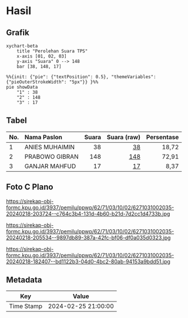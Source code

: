# Hasil

## Grafik

```mermaid
xychart-beta
    title "Perolehan Suara TPS"
    x-axis [01, 02, 03]
    y-axis "Suara" 0 --> 148
    bar [38, 148, 17]
```

```mermaid
%%{init: {"pie": {"textPosition": 0.5}, "themeVariables": {"pieOuterStrokeWidth": "5px"}} }%%
pie showData
    "1" : 38
    "2" : 148
    "3" : 17
```

## Tabel

| No. | Nama Paslon    | Suara | Suara (raw) | Persentase |
|:--- |:-------------- | -----:| -----------:| ----------:|
| 1   | ANIES MUHAIMIN | 38    | [38][p-1]   | 18,72      |
| 2   | PRABOWO GIBRAN | 148   | [148][p-2]  | 72,91      |
| 3   | GANJAR MAHFUD  | 17    | [17][p-3]   | 8,37       |


[p-1]: https://github.com/gigit-pemilu/pemilu-2024-62-kalimantan-tengah/blob/main/pilpres/hitung-suara/sub/62-kalimantan-tengah/sub/71-kota-palangkaraya/sub/03-jekan-raya/sub/1002-menteng/sub/035-tps/sub/paslon-1.txt
[p-2]: https://github.com/gigit-pemilu/pemilu-2024-62-kalimantan-tengah/blob/main/pilpres/hitung-suara/sub/62-kalimantan-tengah/sub/71-kota-palangkaraya/sub/03-jekan-raya/sub/1002-menteng/sub/035-tps/sub/paslon-2.txt
[p-3]: https://github.com/gigit-pemilu/pemilu-2024-62-kalimantan-tengah/blob/main/pilpres/hitung-suara/sub/62-kalimantan-tengah/sub/71-kota-palangkaraya/sub/03-jekan-raya/sub/1002-menteng/sub/035-tps/sub/paslon-3.txt

## Foto C Plano

https://sirekap-obj-formc.kpu.go.id/3937/pemilu/ppwp/62/71/03/10/02/6271031002035-20240218-203724--c764c3b4-131d-4b60-b21d-7d2cc1d4733b.jpg

https://sirekap-obj-formc.kpu.go.id/3937/pemilu/ppwp/62/71/03/10/02/6271031002035-20240218-205534--9897db89-387a-42fc-bf06-df0a035d0323.jpg

https://sirekap-obj-formc.kpu.go.id/3937/pemilu/ppwp/62/71/03/10/02/6271031002035-20240218-182407--bd1122b3-04d0-4bc2-80ab-94153a9bdd51.jpg


## Metadata

| Key        | Value               |
| ---------- | ------------------- |
| Time Stamp | 2024-02-25 21:00:00 |




